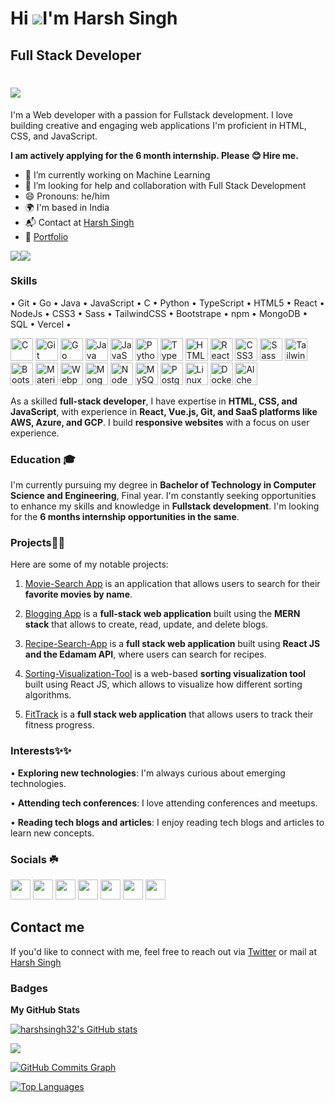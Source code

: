 Hi ![](https://user-images.githubusercontent.com/18350557/176309783-0785949b-9127-417c-8b55-ab5a4333674e.gif)I'm Harsh Singh
===================================================================================================================================
Full Stack Developer
----------------------------------
<h1 aline=center>
 <a href="https://git.io/typing-svg">
  <img src="https://readme-typing-svg.herokuapp.com?color=58A9E9&lines=console.log(%22Hello+there!+%F0%9F%91%8B%F0%9F%8F%BB%22);console.log(%22I'm+Harsh_Singh!%22);console.log(%22Welcome+to+my+profile!%22)" />
 </a>
 
</h1 >
I'm a Web developer with a passion for Fullstack development. I love building creative and engaging web applications I'm proficient in HTML, CSS, and JavaScript.

**I am actively applying for the 6 month internship. Please 😊 Hire me.**

- 🔭 I’m currently working on Machine Learning
- 🤔 I’m looking for help and collaboration with Full Stack Development 
- 😄 Pronouns: he/him
- 🌍 I'm based in India
- 📬 Contact at [Harsh Singh](mailto:hasew7890@gmail.com?subject=[GitHub]%20Source%20Han%20Sans)
- 🎵 [Portfolio](https://my-portfolio-mu-eosin.vercel.app/)

<a href="https://www.github.com/harshsingh32" target="_blank" rel="noreferrer"><img
src="https://img.shields.io/github/followers/harshsingh32?logo=github&style=for-the-badge&color=000000&labelColor=#F0F8FF" /></a><a href="https://www.twitter.com/harshstwts" target="_blank" rel="noreferrer"><img
src="https://img.shields.io/twitter/follow/harshsitwts?logo=twitter&style=for-the-badge&color=000000&labelColor=#FFF8DC"
/></a>

### Skills
• Git • Go • Java • JavaScript • C • Python • TypeScript • HTML5 • React • NodeJs • CSS3 • Sass • TailwindCSS • Bootstrape • npm • MongoDB • SQL • Vercel •
<p align="left">
<a href="https://docs.microsoft.com/en-us/cpp/?view=msvc-170" target="_blank" rel="noreferrer"><img src="https://raw.githubusercontent.com/danielcranney/readme-generator/main/public/icons/skills/c-colored.svg" width="36" height="36" alt="C" /></a>
<a href="https://git-scm.com/" target="_blank" rel="noreferrer"><img src="https://raw.githubusercontent.com/danielcranney/readme-generator/main/public/icons/skills/git-colored.svg" width="36" height="36" alt="Git" /></a>
<a href="https://go.dev/doc/" target="_blank" rel="noreferrer"><img src="https://raw.githubusercontent.com/danielcranney/readme-generator/main/public/icons/skills/go-colored.svg" width="36" height="36" alt="Go" /></a>
<a href="https://www.oracle.com/java/" target="_blank" rel="noreferrer"><img src="https://raw.githubusercontent.com/danielcranney/readme-generator/main/public/icons/skills/java-colored.svg" width="36" height="36" alt="Java" /></a>
<a href="https://developer.mozilla.org/en-US/docs/Web/JavaScript" target="_blank" rel="noreferrer"><img src="https://raw.githubusercontent.com/danielcranney/readme-generator/main/public/icons/skills/javascript-colored.svg" width="36" height="36" alt="JavaScript" /></a>
<a href="https://www.python.org/" target="_blank" rel="noreferrer"><img src="https://raw.githubusercontent.com/danielcranney/readme-generator/main/public/icons/skills/python-colored.svg" width="36" height="36" alt="Python" /></a>
<a href="https://www.typescriptlang.org/" target="_blank" rel="noreferrer"><img src="https://raw.githubusercontent.com/danielcranney/readme-generator/main/public/icons/skills/typescript-colored.svg" width="36" height="36" alt="TypeScript" /></a>
<a href="https://developer.mozilla.org/en-US/docs/Glossary/HTML5" target="_blank" rel="noreferrer"><img src="https://raw.githubusercontent.com/danielcranney/readme-generator/main/public/icons/skills/html5-colored.svg" width="36" height="36" alt="HTML5" /></a>
<a href="https://reactjs.org/" target="_blank" rel="noreferrer"><img src="https://raw.githubusercontent.com/danielcranney/readme-generator/main/public/icons/skills/react-colored.svg" width="36" height="36" alt="React" /></a>
<a href="https://www.w3.org/TR/CSS/#css" target="_blank" rel="noreferrer"><img src="https://raw.githubusercontent.com/danielcranney/readme-generator/main/public/icons/skills/css3-colored.svg" width="36" height="36" alt="CSS3" /></a>
<a href="https://sass-lang.com/" target="_blank" rel="noreferrer"><img src="https://raw.githubusercontent.com/danielcranney/readme-generator/main/public/icons/skills/sass-colored.svg" width="36" height="36" alt="Sass" /></a>
<a href="https://tailwindcss.com/" target="_blank" rel="noreferrer"><img src="https://raw.githubusercontent.com/danielcranney/readme-generator/main/public/icons/skills/tailwindcss-colored.svg" width="36" height="36" alt="TailwindCSS" /></a>
<a href="https://getbootstrap.com/" target="_blank" rel="noreferrer"><img src="https://raw.githubusercontent.com/danielcranney/readme-generator/main/public/icons/skills/bootstrap-colored.svg" width="36" height="36" alt="Bootstrap" /></a>
<a href="https://mui.com/" target="_blank" rel="noreferrer"><img src="https://raw.githubusercontent.com/danielcranney/readme-generator/main/public/icons/skills/materialui-colored.svg" width="36" height="36" alt="Material UI" /></a>
<a href="https://webpack.js.org/" target="_blank" rel="noreferrer"><img src="https://raw.githubusercontent.com/danielcranney/readme-generator/main/public/icons/skills/webpack-colored.svg" width="36" height="36" alt="Webpack" /></a>
<a href="https://www.mongodb.com/" target="_blank" rel="noreferrer"><img src="https://raw.githubusercontent.com/danielcranney/readme-generator/main/public/icons/skills/mongodb-colored.svg" width="36" height="36" alt="MongoDB" /></a>
<a href="https://nodejs.org/en/" target="_blank" rel="noreferrer"><img src="https://raw.githubusercontent.com/danielcranney/readme-generator/main/public/icons/skills/nodejs-colored.svg" width="36" height="36" alt="NodeJS" /></a>
<a href="https://www.mysql.com/" target="_blank" rel="noreferrer"><img src="https://raw.githubusercontent.com/danielcranney/readme-generator/main/public/icons/skills/mysql-colored.svg" width="36" height="36" alt="MySQL" /></a>
<a href="https://www.postgresql.org/" target="_blank" rel="noreferrer"><img src="https://raw.githubusercontent.com/danielcranney/readme-generator/main/public/icons/skills/postgresql-colored.svg" width="36" height="36" alt="PostgreSQL" /></a>
<a href="https://www.linux.org" target="_blank" rel="noreferrer"><img src="https://raw.githubusercontent.com/danielcranney/readme-generator/main/public/icons/skills/linux-colored.svg" width="36" height="36" alt="Linux" /></a>
<a href="https://www.docker.com/" target="_blank" rel="noreferrer"><img src="https://raw.githubusercontent.com/danielcranney/readme-generator/main/public/icons/skills/docker-colored.svg" width="36" height="36" alt="Docker" /></a>
<a href="https://docs.alchemy.com/alchemy/documentation/alchemy-web3" target="_blank" rel="noreferrer"><img src="https://raw.githubusercontent.com/danielcranney/readme-generator/main/public/icons/skills/alchemy-colored.svg" width="36" height="36" alt="Alchemy" /></a>
</p>

As a skilled **full-stack developer**, I have expertise in **HTML, CSS, and JavaScript**, with experience in **React, Vue.js, Git, and SaaS platforms like AWS, Azure, and GCP**. I build **responsive websites** with a focus on user experience.

### Education 🎓

I'm currently pursuing my degree in **Bachelor of Technology in Computer Science and Engineering**, Final year. I'm constantly seeking opportunities to enhance my skills and knowledge in **Fullstack development**. I'm looking for the **6 months internship opportunities in the same**.

### Projects🚀🚀
Here are some of my notable projects:

1. [Movie-Search App](https://github.com/harshsingh32/React-JS-Movie-Search) is an application that allows users to search for their **favorite movies by name**.

2. [Blogging App](https://github.com/harshsingh32/Blogging-Platform-) is a **full-stack web application** built using the **MERN stack** that allows to create, read, update, and delete blogs.

3. [Recipe-Search-App](https://github.com/harshsingh32/Recipe-Search-App) is a **full stack web application** built using **React JS and the Edamam API**, where users can search for recipes.
  
4. [Sorting-Visualization-Tool](https://github.com/harshsingh32/Sorting-Visualization-Tool) is a web-based **sorting visualization tool** built using React JS, which allows to visualize how different sorting algorithms.

5. [FitTrack](https://github.com/harshsingh32/FitTrack) is a **full stack web application** that allows users to track their fitness progress.

### Interests✨✨
• **Exploring new technologies**: I'm always curious about emerging technologies.

• **Attending tech conferences**: I love attending conferences and meetups.

• **Reading tech blogs and articles**: I enjoy reading tech blogs and articles to learn new concepts.

### Socials ☘️

<p align="left">   <a href="https://www.dev.to/harshsingh32" target="_blank" rel="noreferrer"><img src="https://raw.githubusercontent.com/danielcranney/readme-generator/main/public/icons/socials/devdotto.svg" width="32" height="32" /></a>     <a href="https://discord.com/users/Harsh Singh#0290" target="_blank" rel="noreferrer"><img src="https://raw.githubusercontent.com/danielcranney/readme-generator/main/public/icons/socials/discord.svg" width="32" height="32" /></a>    <a href="https://www.github.com/harshsingh32" target="_blank" rel="noreferrer"><img src="https://raw.githubusercontent.com/danielcranney/readme-generator/main/public/icons/socials/github.svg" width="32" height="32" /></a>   <a href="https://hashnode.com/@harshsin327" target="_blank" rel="noreferrer"><img src="https://raw.githubusercontent.com/danielcranney/readme-generator/main/public/icons/socials/hashnode.svg" width="32" height="32" /></a>    <a href="https://www.linkedin.com/in/harsh-singh-4245771a2" target="_blank" rel="noreferrer"><img src="https://raw.githubusercontent.com/danielcranney/readme-generator/main/public/icons/socials/linkedin.svg" width="32" height="32" /></a>    <a href="http://www.medium.com/@hasew7890" target="_blank" rel="noreferrer"><img src="https://raw.githubusercontent.com/danielcranney/readme-generator/main/public/icons/socials/medium.svg" width="32" height="32" /></a>    
<a href="https://www.twitter.com/harshsitwts" target="_blank" rel="noreferrer"><img src="https://raw.githubusercontent.com/danielcranney/readme-generator/main/public/icons/socials/twitter.svg" width="32" height="32" /></a></p>


## Contact me
If you'd like to connect with me, feel free to reach out via [Twitter](https://twitter.com/harshsitwts) or mail at [Harsh Singh](mailto:hasew7890@gmail.com?subject=[GitHub]%20Source%20Han%20Sans)

### Badges

<b>My GitHub Stats</b>

<a href="http://www.github.com/harshsingh32"><img src="https://github-readme-stats.vercel.app/api?username=harshsingh32&show_icons=true&hide=&count_private=true&title_color=0891b2&text_color=000000&icon_color=000000&bg_color=ffffff&hide_border=true&show_icons=true" alt="harshsingh32's GitHub stats" /></a>

<a href="http://www.github.com/harshsingh32"><img src="https://github-readme-streak-stats.herokuapp.com/?user=harshsingh32&stroke=000000&background=ffffff&ring=0891b2&fire=0891b2&currStreakNum=000000&currStreakLabel=0891b2&sideNums=000000&sideLabels=000000&dates=000000&hide_border=true" /></a>

<a href="http://www.github.com/harshsingh32"><img src="https://github-readme-activity-graph.cyclic.app/graph?username=harshsingh32&bg_color=ffffff&color=000000&line=000000&point=000000&area_color=ffffff&area=true&hide_border=true&custom_title=GitHub%20Commits%20Graph" alt="GitHub Commits Graph" /></a>

<a href="https://github.com/harshsingh32" align="left"><img src="https://github-readme-stats.vercel.app/api/top-langs/?username=harshsingh32&langs_count=10&title_color=0891b2&text_color=000000&icon_color=000000&bg_color=ffffff&hide_border=true&locale=en&custom_title=Top%20%Languages" alt="Top Languages" /></a>

